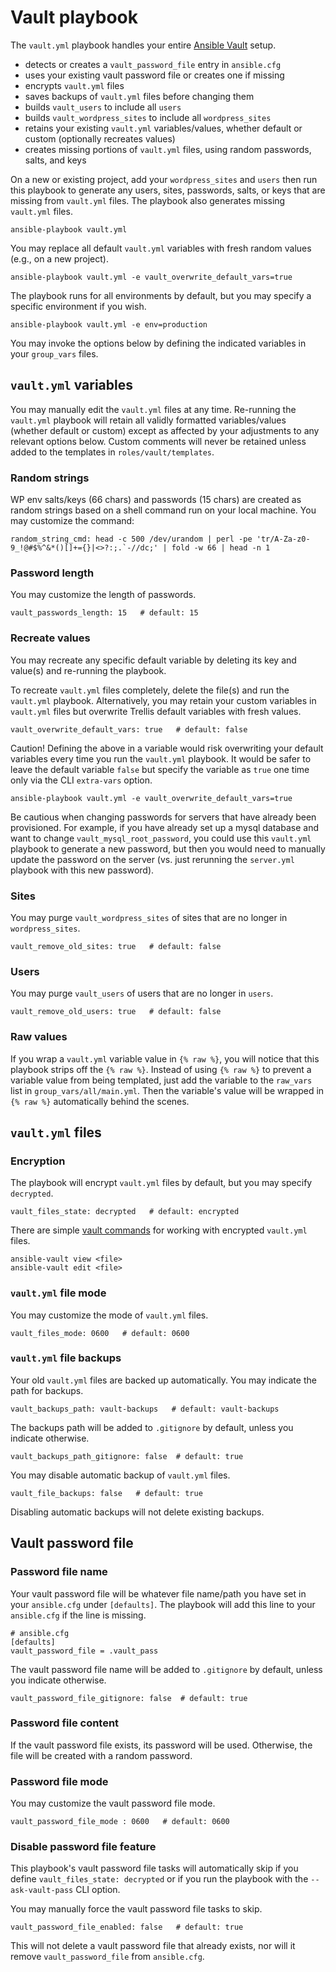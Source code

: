 # Vault playbook

The `vault.yml` playbook handles your entire [Ansible Vault](https://roots.io/trellis/docs/vault/) setup.
* detects or creates a `vault_password_file` entry in `ansible.cfg`
* uses your existing vault password file or creates one if missing
* encrypts `vault.yml` files
* saves backups of `vault.yml` files before changing them
* builds `vault_users` to include all `users`
* builds `vault_wordpress_sites` to include all `wordpress_sites`
* retains your existing `vault.yml` variables/values, whether default or custom (optionally recreates values)
* creates missing portions of `vault.yml` files, using random passwords, salts, and keys

On a new or existing project, add your `wordpress_sites` and `users` then run this playbook to generate any users, sites, passwords, salts, or keys that are missing from `vault.yml` files. The playbook also generates missing `vault.yml` files.
```
ansible-playbook vault.yml
```

You may replace all default `vault.yml` variables with fresh random values (e.g., on a new project).
```
ansible-playbook vault.yml -e vault_overwrite_default_vars=true
```

The playbook runs for all environments by default, but you may specify a specific environment if you wish.
```
ansible-playbook vault.yml -e env=production
```

You may invoke the options below by defining the indicated variables in your `group_vars` files.

## `vault.yml` variables

You may manually edit the `vault.yml` files at any time. Re-running the `vault.yml` playbook will retain all validly formatted variables/values (whether default or custom) except as affected by your adjustments to any relevant options below. Custom comments will never be retained unless added to the templates in `roles/vault/templates`.

### Random strings

WP env salts/keys (66 chars) and passwords (15 chars) are created as random strings based on a shell command run on your local machine. You may customize the command:
```
random_string_cmd: head -c 500 /dev/urandom | perl -pe 'tr/A-Za-z0-9_!@#$%^&*()[]+={}|<>?:;.`-//dc;' | fold -w 66 | head -n 1
```

### Password length

You may customize the length of passwords.
```
vault_passwords_length: 15   # default: 15
```

### Recreate values

You may recreate any specific default variable by deleting its key and value(s) and re-running the playbook.

To recreate `vault.yml` files completely, delete the file(s) and run the `vault.yml` playbook. Alternatively, you may retain your custom variables in `vault.yml` files but overwrite Trellis default variables with fresh values.
```
vault_overwrite_default_vars: true   # default: false
```
Caution! Defining the above in a variable would risk overwriting your default variables every time you run the `vault.yml` playbook. It would be safer to leave the default variable `false` but specify the variable as `true` one time only via the CLI `extra-vars` option.
```
ansible-playbook vault.yml -e vault_overwrite_default_vars=true
```

Be cautious when changing passwords for servers that have already been provisioned. For example, if you have already set up a mysql database and want to change `vault_mysql_root_password`, you could use this `vault.yml` playbook to generate a new password, but then you would need to manually update the password on the server (vs. just rerunning the `server.yml` playbook with this new password).

### Sites

You may purge `vault_wordpress_sites` of sites that are no longer in `wordpress_sites`.
```
vault_remove_old_sites: true   # default: false
```

### Users

You may purge `vault_users` of users that are no longer in `users`.
```
vault_remove_old_users: true   # default: false
```

### Raw values

If you wrap a `vault.yml` variable value in `{% raw %}`, you will notice that this playbook strips off the `{% raw %}`. Instead of using `{% raw %}` to prevent a variable value from being templated, just add the variable to the `raw_vars` list in `group_vars/all/main.yml`. Then the variable's value will be wrapped in `{% raw %}` automatically behind the scenes.

## `vault.yml` files

### Encryption

The playbook will encrypt `vault.yml` files by default, but you may specify `decrypted`.
```
vault_files_state: decrypted   # default: encrypted
```

There are simple [vault commands](https://roots.io/trellis/docs/vault/#other-vault-commands) for working with encrypted `vault.yml` files.
```
ansible-vault view <file>
ansible-vault edit <file>
```

### `vault.yml` file mode

You may customize the mode of `vault.yml` files.
```
vault_files_mode: 0600   # default: 0600
```

### `vault.yml` file backups

Your old `vault.yml` files are backed up automatically. You may indicate the path for backups.
```
vault_backups_path: vault-backups   # default: vault-backups
```

The backups path will be added to `.gitignore` by default, unless you indicate otherwise.
```
vault_backups_path_gitignore: false  # default: true
```

You may disable automatic backup of `vault.yml` files.
```
vault_file_backups: false   # default: true
```
Disabling automatic backups will not delete existing backups.

## Vault password file

### Password file name

Your vault password file will be whatever file name/path you have set in your `ansible.cfg` under `[defaults]`. The playbook will add this line to your `ansible.cfg` if the line is missing.
```
# ansible.cfg
[defaults]
vault_password_file = .vault_pass
```

The vault password file name will be added to `.gitignore` by default, unless you indicate otherwise.
```
vault_password_file_gitignore: false  # default: true
```

### Password file content

If the vault password file exists, its password will be used. Otherwise, the file will be created with a random password.

### Password file mode

You may customize the vault password file mode.
```
vault_password_file_mode : 0600   # default: 0600
```

### Disable password file feature

This playbook's vault password file tasks will automatically skip if you define `vault_files_state: decrypted` or if you run the playbook with the `--ask-vault-pass` CLI option.

You may manually force the vault password file tasks to skip.
```
vault_password_file_enabled: false   # default: true
```
This will not delete a vault password file that already exists, nor will it remove `vault_password_file` from `ansible.cfg`.
